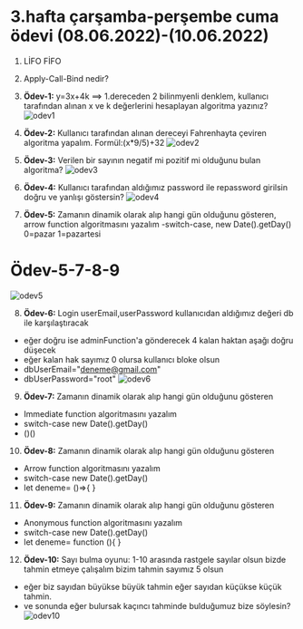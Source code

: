 # 3.hafta çarşamba-perşembe cuma ödevi (08.06.2022)-(10.06.2022)
1) LİFO FİFO
2) Apply-Call-Bind nedir?
3) <b>Ödev-1:</b> y=3x+4k ==> 1.dereceden 2 bilinmyenli denklem, kullanıcı tarafından alınan x ve k değerlerini hesaplayan algoritma yazınız? 
![odev1](https://user-images.githubusercontent.com/86284062/172486551-8df2d56a-9427-40ba-83fb-953d2dce1fcf.png)

4) <b>Ödev-2:</b> Kullanıcı tarafından alınan dereceyi  Fahrenhayta çeviren algoritma yapalım. Formül:(x*9/5)+32 
![odev2](https://user-images.githubusercontent.com/86284062/172486561-abe54e7a-45e6-4984-ab6d-8fd1e33bbb88.png)

5) <b>Ödev-3:</b> Verilen bir sayının negatif mi pozitif mi olduğunu bulan algoritma? 
![odev3](https://user-images.githubusercontent.com/86284062/172487961-932e1296-710e-4e80-8b88-c9606827968e.png)

6) <b>Ödev-4:</b> Kullanıcı tarafından aldığımız password ile repassword girilsin doğru ve yanlışı göstersin? 
![odev4](https://user-images.githubusercontent.com/86284062/172486584-4ef7e244-545e-46c0-9ad8-da85d62eca5b.png)

7) <b>Ödev-5:</b> Zamanın dinamik olarak alıp hangi gün olduğunu gösteren, arrow function algoritmasını yazalım
-switch-case, new Date().getDay() 0=pazar 1=pazartesi 
# Ödev-5-7-8-9
![odev5](https://user-images.githubusercontent.com/86284062/172486897-661b9f74-3fa0-4233-bc74-e496a7afa21f.png)

8) <b>Ödev-6:</b> Login userEmail,userPassword kullanıcıdan aldığımız değeri db ile karşılaştıracak
- eğer doğru ise adminFunction'a gönderecek 4 kalan haktan aşağı doğru düşecek 
- eğer kalan hak sayımız 0 olursa kullanıcı bloke olsun
- dbUserEmail="deneme@gmail.com"
- dbUserPassword="root"
![odev6](https://user-images.githubusercontent.com/86284062/172486604-0a0f8f34-a12c-4593-a2c4-575a395fbe36.png)

9) <b>Ödev-7:</b> Zamanın dinamik olarak alıp hangi gün olduğunu gösteren
- Immediate function algoritmasını yazalım
- switch-case new Date().getDay()
- ()()
10) <b>Ödev-8:</b> Zamanın dinamik olarak alıp hangi gün olduğunu gösteren
- Arrow function algoritmasını yazalım
- switch-case new Date().getDay()
- let deneme= ()=>{ }
11) <b>Ödev-9:</b> Zamanın dinamik olarak alıp hangi gün olduğunu gösteren
- Anonymous function algoritmasını yazalım
- switch-case new Date().getDay()
- let deneme= function (){ }

12) <b>Ödev-10:</b> Sayı bulma oyunu: 1-10 arasında rastgele sayılar olsun bizde tahmin etmeye çalışalım bizim tahmin sayımız 5 olsun
- eğer biz sayıdan büyükse büyük tahmin eğer sayıdan küçükse küçük tahmin.
- ve sonunda eğer bulursak kaçıncı tahminde bulduğumuz bize söylesin?
![odev10](https://user-images.githubusercontent.com/86284062/172486614-053c2027-2845-4c89-b3db-5839b40ee9f3.png)


